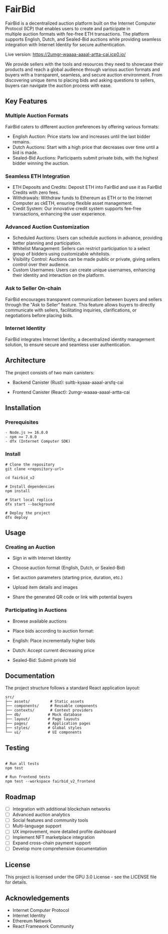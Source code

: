 # FairBid 

FairBid is a decentralized auction platform built on the Internet Computer Protocol (ICP) that enables users to create and participate in multiple auction formats with fee-free ETH transactions. The platform supports English, Dutch, and Sealed-Bid auctions while providing seamless integration with Internet Identity for secure authentication.

Live version: https://2umgr-waaaa-aaaal-artta-cai.icp0.io/

We provide sellers with the tools and resources they need to showcase their products and reach a global audience through various auction formats and buyers with a transparent, seamless, and secure auction environment. From discovering unique items to placing bids and asking questions to sellers, buyers can navigate the auction process with ease.

## Key Features

### Multiple Auction Formats
FairBid caters to different auction preferences by offering various formats:
- English Auction: Price starts low and increases until the last bidder remains.
- Dutch Auctions: Start with a high price that decreases over time until a bid is made.
- Sealed-Bid Auctions: Participants submit private bids, with the highest bidder winning the auction.

### Seamless ETH Integration
- ETH Deposits and Credits: Deposit ETH into FairBid and use it as FairBid Credits with zero fees.
- Withdrawals: Withdraw funds to Ethereum as ETH or to the Internet Computer as ckETH, ensuring flexible asset management.
- Credit System: Our innovative credit system supports fee-free transactions, enhancing the user experience.

### Advanced Auction Customization
- Scheduled Auctions: Users can schedule auctions in advance, providing better planning and participation.
- Whitelist Management: Sellers can restrict participation to a select group of bidders using customizable whitelists.
- Visibility Control: Auctions can be made public or private, giving sellers control over their audience.
- Custom Usernames: Users can create unique usernames, enhancing their identity and interaction on the platform.

### Ask to Seller On-chain
FairBid encourages transparent communication between buyers and sellers through the "Ask to Seller" feature. This feature allows buyers to directly communicate with sellers, facilitating inquiries, clarifications, or negotiations before placing bids.

### Internet Identity
FairBid integrates Internet Identity, a decentralized identity management solution, to ensure secure and seamless user authentication.


## Architecture

The project consists of two main canisters:

- Backend Canister (Rust): sultb-kyaaa-aaaal-arsfq-cai

- Frontend Canister (React): 2umgr-waaaa-aaaal-artta-cai

## Installation

### Prerequisites

```
- Node.js >= 16.0.0
- npm >= 7.0.0
- dfx (Internet Computer SDK)
```
### Install

```
# Clone the repository
git clone <repository-url>

cd fairbid_v2

# Install dependencies
npm install

# Start local replica
dfx start --background

# Deploy the project
dfx deploy
```

## Usage

### Creating an Auction

- Sign in with Internet Identity

- Choose auction format (English, Dutch, or Sealed-Bid)

- Set auction parameters (starting price, duration, etc.)

- Upload item details and images

- Share the generated QR code or link with potential buyers

### Participating in Auctions

- Browse available auctions

- Place bids according to auction format:

- English: Place incrementally higher bids

- Dutch: Accept current decreasing price

- Sealed-Bid: Submit private bid

## Documentation

The project structure follows a standard React application layout:
```
src/
├── assets/         # Static assets
├── components/     # Reusable components
├── contexts/       # Context providers
├── db/            # Mock database
├── layout/        # Page layouts
├── pages/         # Application pages
├── styles/        # Global styles
└── ui/            # UI components
```
## Testing

```

# Run all tests
npm test

# Run frontend tests
npm test --workspace fairbid_v2_frontend
```
## Roadmap

- [ ] Integration with additional blockchain networks
- [ ] Advanced auction analytics
- [ ] Social features and community tools
- [ ] Multi-language support
- [ ]  UX improvement, more detailed profile dashboard
- [ ] Implement NFT marketplace integration
- [ ] Expand cross-chain payment support
- [ ] Develop more comprehensive documentation

## License

This project is licensed under the GPU 3.0 License - see the LICENSE file for details.

## Acknowledgements

- Internet Computer Protocol
- Internet Identity
- Ethereum Network
- React Framework Community
